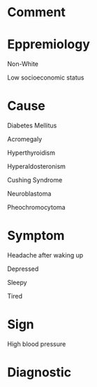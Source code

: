 # Comment

# Eppremiology

Non-White

Low socioeconomic status

# Cause

Diabetes Mellitus

Acromegaly

Hyperthyroidism

Hyperaldosteronism

Cushing Syndrome

Neuroblastoma

Pheochromocytoma

# Symptom

Headache after waking up

Depressed

Sleepy

Tired

# Sign

High blood pressure

# Diagnostic
